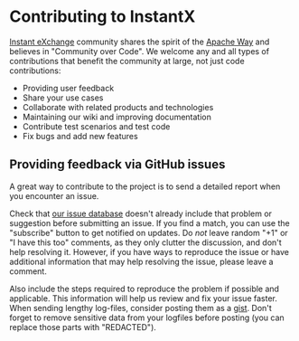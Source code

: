 # Contributing to InstantX

[Instant eXchange] community shares the spirit of the [Apache Way](https://apache.org/theapacheway/) and believes in "Community over Code". We welcome any and all types of contributions that benefit the community at large, not just code contributions:

* Providing user feedback
* Share your use cases
* Collaborate with related products and technologies
* Maintaining our wiki and improving documentation
* Contribute test scenarios and test code
* Fix bugs and add new features

## Providing feedback via GitHub issues

A great way to contribute to the project is to send a detailed report when you
encounter an issue.

Check that [our issue database] doesn't already include that problem or suggestion before submitting an issue.
If you find a match, you can use the "subscribe" button to get notified on
updates. Do *not* leave random "+1" or "I have this too" comments, as they
only clutter the discussion, and don't help resolving it. However, if you
have ways to reproduce the issue or have additional information that may help
resolving the issue, please leave a comment.

Also include the steps required to reproduce the problem if possible and
applicable. This information will help us review and fix your issue faster.
When sending lengthy log-files, consider posting them as a [gist](https://gist.github.com).
Don't forget to remove sensitive data from your logfiles before posting (you can replace those parts with "REDACTED").

[Instant eXchange]: https://github.com/lf-edge/instantx
[our issue database]: https://github.com/lf-edge/instantx/issues